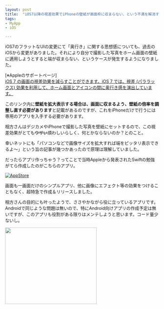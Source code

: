 ```yaml
---
layout: post
title:  "iOS7以降の視差効果でiPhoneの壁紙が画面枠に収まらない、という不満を解消するアプリ"
tags:
- MyApp
- iOS

---
```

iOS7のフラットなUIの変更にて「奥行き」に関する思想感についても、過去のiOSから変更がありました。それにより自分で撮影した写真をホーム画面の壁紙に適用しようとすると端が収まらない、というケースが発生するようになりました。  

[※Appleのサポートページ]  
[iOS 7 の画面の視差効果を減らすことができます。iOS 7 では、視差 (パララックス) 効果を利用して、ホーム画面とアイコンの間に奥行き感を演出しています。](https://support.apple.com/ja-jp/HT202655)

このリンク内に**壁紙を拡大表示する場合は、画面に収まるよう、壁紙の倍率を調整し直す必要があります**と記載があるのですが、これをiPhoneだけで行うには専用のアプリを入手する必要があります。  

相方さんはデジカメやiPhoneで撮影した写真を壁紙にセットするので、この視差効果がとても~~ウザい~~煩わしいらしく、何とかならないのか？とのこと。  

幸いネットにも「パソコンなどで画像サイズを拡大すれば端をピッタリ表示できるよ〜」という旨の記事が幾つかあったので原理は理解していました。  

だったらアプリ作っちゃう？ってことで当時Appleから発表されたSwiftの勉強がてら作成したのがこちらのアプリ。  

[![AppStore](https://watarusuzuki.github.io/assets/images/banners/wa-fi.png)](https://itunes.apple.com/jp/app/wa-fi-wallpaper-fitter/id918927412?mt=8)  

画面も一画面だけのシンプルアプリ、他に画像にエフェクト等の効果をつけることもなく、超特急で作成＆リリースしました。  

相方さんの目的にも叶ったようで、ささやかながら役に立っているアプリです。  
Androidで同じような問題は無いので、特にAndroid向けアプリの作成予定は無いですが、このアプリも役割がある限りはメンテしようと思います。コード量少ないし。  

<a href="https://px.a8.net/svt/ejp?a8mat=2TIH2O+BUVTIQ+3GOM+60WN5" target="_blank" rel="nofollow">
<img border="0" width="300" height="250" alt="" src="https://www22.a8.net/svt/bgt?aid=170503152717&wid=001&eno=01&mid=s00000016159001012000&mc=1"></a>
<img border="0" width="1" height="1" src="https://www11.a8.net/0.gif?a8mat=2TIH2O+BUVTIQ+3GOM+60WN5" alt="">
